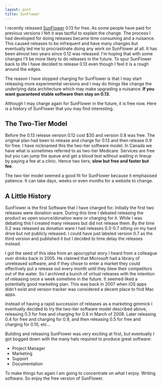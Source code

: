 ```yaml
--- 
layout: post
title: SunFlower
---
```

I recently released <a href="http://sunflower.preenandprune.com/">SunFlower</a> 0.13 for free. As some people have paid for previous versions I felt it was tactful to explain the change. The process I had developed for doing releases became time consuming and a nuisance. This caused releases to be infrequent and have many changes but eventually led me to procrastinate doing any work on SunFlower at all. It has been almost two years since 0.12 was released.	I'm hoping that with some changes I'll be more likely to do releases in the future. To spur SunFlower back to life I have decided to release 0.13 even though I feel it is a rough around the edges.

The reason I have stopped charging for SunFlower is that I may start releasing more experimental versions and I may do things like change the underlying data architecture which may make upgrading a nuisance.<strong> If you want guaranteed stable software then stay on 0.13.</strong>

Although I may charge again for SunFlower in the future, it is free now. Here is a history of SunFlower that you may find interesting.

<H2>The Two-Tier Model</H2>

Before the 0.13 release version 0.12 cost $30 and version 0.8 was free. The original plan had been to release and charge for 0.13 and then release 0.9 for free. I have nicknamed this the two-tier software model. In Canada we have what is sometimes referred to as two-tier Medicare. Services are free but you can jump the queue and get a blood test without waiting in lineup by paying a fee at a clinic. Hence two tiers; <strong>slow but free and faster but fee</strong>.

The two-tier model seemed a good fit for SunFlower because it emphasised patience. It can take days, weeks or even months for a website to change. 

<H2>A Little History</H2>

SunFlower is the first Software that I have charged for. Initially the first two releases were donation ware. During this time I debated releasing the product as open source/donation ware or charging for it. While I was debating this I created many releases but did not release them. By the time 0.2 was released as donation ware I had releases 0.3-0.7 sitting on my hard drive but not publicly released. I could have just labeled version 0.7 as the third version and published it but I decided to time delay the releases instead.

I got the seed of this idea from an apocryphal story I heard from a colleague over drinks back in 2005. He claimed that Microsoft had a library of unreleased software, and if they chose to enter a market they could effectively put a release out every month until they blew their competitors out of the water. So I archived a bunch of virtual releases with the intention of releasing once a week sometime in the future. It seemed liked a potentially good marketing plan. This was back in 2007 when iOS apps didn't exist and version tracker was considered a decent place to find Mac apps.

Instead of having a rapid succession of releases as a marketing gimmick I eventually decided to try the two-tier software model described above, releasing 0.3 for free and charging for 0.8 in March of 2008. Later releasing 0.4 for free and charging for 0.9, and then releasing 0.5 for free and charging for 0.10, etc...

Building and releasing SunFlower was very exciting at first, but eventually I got bogged down with the many hats required to produce great software:

<ul>
<li>Project Manager</li>
<li>Marketing</li>
<li>Support</li>
<li>Documentation</li>
</ul>

To make things fun again I am going to concentrate on what I enjoy.  Writing software.  So enjoy the free version of SunFlower.
